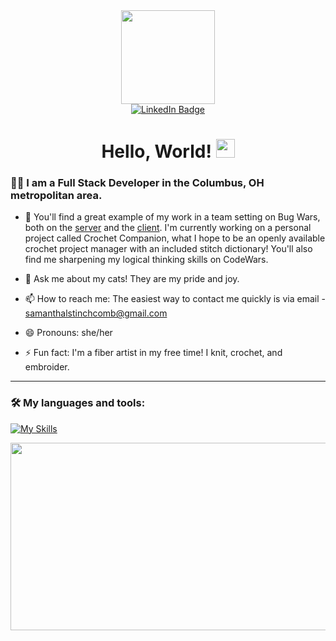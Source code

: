 <div id="header" align = "center">
  <img src="https://media.giphy.com/media/SUcApSWjPwQMARvcM8/giphy.gif" width="150"/>
  <br />
  <a href="https://www.linkedin.com/in/samantha-stinchcomb/">
  <img src="https://img.shields.io/badge/LinkedIn-blue?style=for-the-badge&logo=linkedin&logoColor=white" alt="LinkedIn Badge"/>
  </a>
  <br />
  <img src="https://komarev.com/ghpvc/?username=thepudgypigeon&style=flat-square&color=blue" alt=""/>
  <h1>
    Hello, World!
    <img src="https://media.giphy.com/media/hvRJCLFzcasrR4ia7z/giphy.gif" width="30px"/>
  </h1>
</div>

### 👩‍💻 I am a Full Stack Developer in the Columbus, OH metropolitan area.
  - 🔭 You'll find a great example of my work in a team setting on Bug Wars, both on the [server](https://github.com/yuneKim/bug-wars-server) and the [client](https://github.com/yuneKim/bug-wars-client). I'm currently working on a personal project called Crochet Companion, what I hope to be an openly available crochet project manager with an included stitch dictionary! You'll also find me sharpening my logical thinking skills on CodeWars.
  
  - 💬 Ask me about my cats! They are my pride and joy.
  
  - 📫 How to reach me: The easiest way to contact me quickly is via email - samanthalstinchcomb@gmail.com
  
  - 😄 Pronouns: she/her
  
  - ⚡ Fun fact: I'm a fiber artist in my free time! I knit, crochet, and embroider.
    
---

### 🛠️ My languages and tools:

[![My Skills](https://skillicons.dev/icons?i=java,idea,maven,postman,postgres,js,ts,vue,html,css,vscode,git,github,gitlab)](https://skillicons.dev)

  <div align="center">
    <img src="https://media.giphy.com/media/v1.Y2lkPTc5MGI3NjExcWh4eng1aW5mN2Z5aGF4dHk5d2E5aHNoNW55OWNsazNwbnNoNDBheCZlcD12MV9pbnRlcm5hbF9naWZfYnlfaWQmY3Q9Zw/1GEATImIxEXVR79Dhk/giphy.gif" width="600" height="300"/>
  </div>
